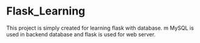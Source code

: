 # Flask_Learning

This project is simply created for learning flask with database.
m
MySQL is used in backend database and flask is used for web server.